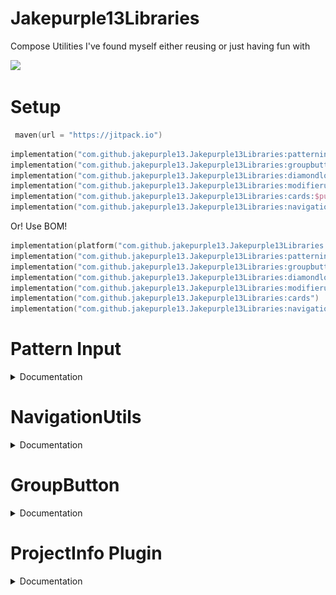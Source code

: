 # Jakepurple13Libraries

Compose Utilities I've found myself either reusing or just having fun with

[![](https://jitpack.io/v/jakepurple13/Jakepurple13Libraries.svg)](https://jitpack.io/#jakepurple13/Jakepurple13Libraries)

# Setup

```kotlin
 maven(url = "https://jitpack.io")
```

```kotlin
implementation("com.github.jakepurple13.Jakepurple13Libraries:patterninput:$purpleLibVersion")
implementation("com.github.jakepurple13.Jakepurple13Libraries:groupbutton:$purpleLibVersion")
implementation("com.github.jakepurple13.Jakepurple13Libraries:diamondloader:$purpleLibVersion")
implementation("com.github.jakepurple13.Jakepurple13Libraries:modifierutils:$purpleLibVersion")
implementation("com.github.jakepurple13.Jakepurple13Libraries:cards:$purpleLibVersion")
implementation("com.github.jakepurple13.Jakepurple13Libraries:navigationcomposeutils:$purpleLibVersion")
```

Or! Use BOM!

```kotlin
implementation(platform("com.github.jakepurple13.Jakepurple13Libraries:libraries-bom:$purpleLibVersion"))
implementation("com.github.jakepurple13.Jakepurple13Libraries:patterninput")
implementation("com.github.jakepurple13.Jakepurple13Libraries:groupbutton")
implementation("com.github.jakepurple13.Jakepurple13Libraries:diamondloader")
implementation("com.github.jakepurple13.Jakepurple13Libraries:modifierutils")
implementation("com.github.jakepurple13.Jakepurple13Libraries:cards")
implementation("com.github.jakepurple13.Jakepurple13Libraries:navigationcomposeutils")
```

# Pattern Input

<details>
    <summary>Documentation</summary>
This is to mimic the Wordscapes input thingy.

<p align="center">
    <img src="images/patterninput.png" width="32%"/>
</p>

```kotlin
var wordGuess by remember { mutableStateOf("") }
PatternInput(
    options = listOf("h", "e", "l", "l", "o", "!", "!"),
    modifier = Modifier.size(height = 250.dp, width = 250.dp), // a size is required
    optionToString = { it },
    colors = PatternInputDefaults.defaultColors(
        dotsColor = MaterialTheme.colorScheme.primary,
        linesColor = MaterialTheme.colorScheme.onSurface,
        letterColor = MaterialTheme.colorScheme.primary,
    ),
    sensitivity = 100f,
    dotsSize = 50.sp.value,
    linesStroke = 50f,
    circleStroke = Stroke(width = 4.dp.value),
    animationDuration = 200,
    animationDelay = 100,
    onStart = {
        wordGuess = ""
        wordGuess = it.id
    },
    onDotRemoved = { wordGuess = wordGuess.removeSuffix(it.id) },
    onDotConnected = { wordGuess = "$wordGuess${it.id}" },
    onResult = { /*Does a final thing*/ }
)
```

</details>

# NavigationUtils

<details>
    <summary>Documentation</summary>

This was something I found myself copying and pasting to many different projects.

So instead of needing to pass a `navController` around, this allows us to do:

```kotlin
val navController = LocalNavController.current
```

To set it up, you must have:

```kotlin
ProvideNavController { /*composable content here*/ }
```

If you don't want the default (which is just `rememberNavController()`) since maybe you need to add
a navigator, you can pass that in!

```kotlin
ProvideNavController(rememberNavController()) { /*composable content here*/ }
```

</details>

# GroupButton

<details>
    <summary>Documentation</summary>

This is a segmented button

<p align="center">
    <img src="images/groupbutton.png" width="32%"/>
</p>

```kotlin
var item by remember { mutableStateOf(1) }

GroupButton(
    selected = item,
    options = (0..2).map {
        GroupButtonModel(
            item = it,
            iconContent = { Text(it.toString()) }
        )
    },
    onClick = { item = it }
)
```

Group button is generic so things can be typed!
</details>

# ProjectInfo Plugin

<details>
    <summary>Documentation</summary>

This is to view some information about the project like number of files of a type, line count, total
lines, and showing the file with the most number of lines!

<p align="center">
    <img src="images/projectinfo.png" />
</p>

<details>
    <summary>Gradle</summary>

```gradle
plugin {
    id 'io.github.jakepurple13.ProjectInfo' version [version] apply false 
}
```

</details>

<details>
    <summary>KTS</summary>

```kotlin
plugin {
    id("io.github.jakepurple13.ProjectInfo") version [version] apply false
}
```

</details>

Some modifiable things:

```kotlin
projectInfo {
    //Set a custom sortWith using Comparator!
    sortWith = compareByDescending { it.second.maxOf { it.size } }
    //add file types you want to exclude
    excludeFileTypes
    //to filter further:
    filter {
        //Then use normal excludes/includes here!
    }
    //To include some File Line Count Validation:
    fileLineCountValidation {
        //You can choose a custom color!
        //The color makes use of https://github.com/ajalt/mordant
        customColor(0f, 0.5f, 1f)
        color = TextColors.red
        //Add file types to check. So kt, kts, java, etc
        fileTypesToCheck.add("kt", "kts")
        //And finally, add a line count to flag the colors on.
        //This sample will flag kt and kts files that are above 100 lines of code
        lineCountToFlag = 100
        //In instances where you don't want this validation to run, you can set this variable to false
        runValidation = true
    }
}
```

</details>